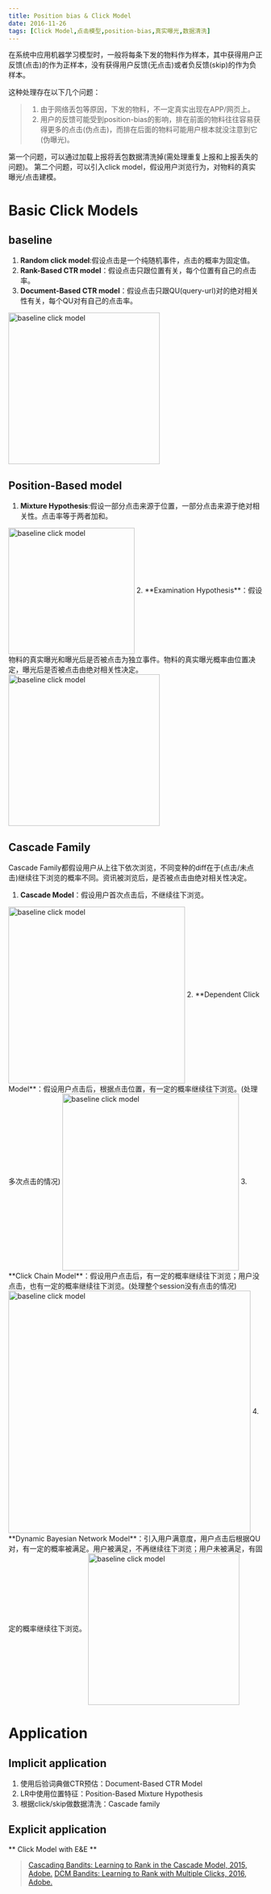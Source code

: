 ```yaml
---
title: Position bias & Click Model
date: 2016-11-26
tags: [Click Model,点击模型,position-bias,真实曝光,数据清洗]
---
```


在系统中应用机器学习模型时，一般将每条下发的物料作为样本，其中获得用户正反馈(点击)的作为正样本，没有获得用户反馈(无点击)或者负反馈(skip)的作为负样本。

这种处理存在以下几个问题：
> 1. 由于网络丢包等原因，下发的物料，不一定真实出现在APP/网页上。
> 2. 用户的反馈可能受到position-bias的影响，排在前面的物料往往容易获得更多的点击(伪点击)，而排在后面的物料可能用户根本就没注意到它(伪曝光)。

第一个问题，可以通过加载上报将丢包数据清洗掉(需处理重复上报和上报丢失的问题)。
第二个问题，可以引入click model，假设用户浏览行为，对物料的真实曝光/点击建模。

<!--more-->

# Basic Click Models #

## baseline ##
1. **Random click model**:假设点击是一个纯随机事件，点击的概率为固定值。
2. **Rank-Based CTR model**：假设点击只跟位置有关，每个位置有自己的点击率。
3. **Document-Based CTR model**：假设点击只跟QU(query-url)对的绝对相关性有关，每个QU对有自己的点击率。

<img src="https://raw.githubusercontent.com/haorenhao/_posts/master/click%20model/base.PNG" width ="300" alt="baseline click model" align=center />

## Position-Based model ##
1. **Mixture Hypothesis**:假设一部分点击来源于位置，一部分点击来源于绝对相关性。点击率等于两者加和。
<img src="https://raw.githubusercontent.com/haorenhao/_posts/master/click%20model/PB-MH.PNG" width ="250" alt="baseline click model" align=center />
2. **Examination Hypothesis**：假设物料的真实曝光和曝光后是否被点击为独立事件。物料的真实曝光概率由位置决定，曝光后是否被点击由绝对相关性决定。
<img src="https://raw.githubusercontent.com/haorenhao/_posts/master/click%20model/PB-EH.PNG" width ="300" alt="baseline click model" align=center />

## Cascade Family ##
Cascade Family都假设用户从上往下依次浏览，不同变种的diff在于(点击/未点击)继续往下浏览的概率不同。资讯被浏览后，是否被点击由绝对相关性决定。

1. **Cascade Model**：假设用户首次点击后，不继续往下浏览。
<img src="https://raw.githubusercontent.com/haorenhao/_posts/master/click%20model/Cascade Model.PNG" width ="350" alt="baseline click model" align=center />
2. **Dependent Click Model**：假设用户点击后，根据点击位置，有一定的概率继续往下浏览。(处理多次点击的情况)
<img src="https://raw.githubusercontent.com/haorenhao/_posts/master/click%20model/Dependent Click Model.PNG" width ="350" alt="baseline click model" align=center />
3. **Click Chain Model**：假设用户点击后，有一定的概率继续往下浏览；用户没点击，也有一定的概率继续往下浏览。(处理整个session没有点击的情况)
<img src="https://raw.githubusercontent.com/haorenhao/_posts/master/click%20model/Click Chain Model.PNG" width ="480" alt="baseline click model" align=center />
4. **Dynamic Bayesian Network Model**：引入用户满意度，用户点击后根据QU对，有一定的概率被满足。用户被满足，不再继续往下浏览；用户未被满足，有固定的概率继续往下浏览。
<img src="https://raw.githubusercontent.com/haorenhao/_posts/master/click%20model/Dynamic Bayesian Network Model.PNG" width ="300" alt="baseline click model" align=center />

# Application #

## Implicit application ##
1. 使用后验词典做CTR预估：Document-Based CTR Model
2. LR中使用位置特征：Position-Based Mixture Hypothesis
3. 根据click/skip做数据清洗：Cascade family

## Explicit application ##
** Click Model with E&E **
> [Cascading Bandits: Learning to Rank in the Cascade Model, 2015, Adobe.](http://jmlr.org/proceedings/papers/v37/kveton15.pdf)
> [DCM Bandits: Learning to Rank with Multiple Clicks, 2016, Adobe.](https://arxiv.org/pdf/1602.03146.pdf)